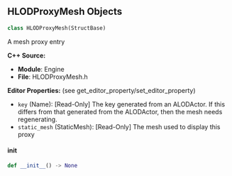 ## HLODProxyMesh Objects

```python
class HLODProxyMesh(StructBase)
```

A mesh proxy entry

**C++ Source:**

- **Module**: Engine
- **File**: HLODProxyMesh.h

**Editor Properties:** (see get_editor_property/set_editor_property)

- ``key`` (Name):  [Read-Only] The key generated from an ALODActor. If this differs from that generated from the ALODActor, then the mesh needs regenerating.
- ``static_mesh`` (StaticMesh):  [Read-Only] The mesh used to display this proxy

<a id="unreal.HLODProxyMesh.__init__"></a>

#### __init__

```python
def __init__() -> None
```

<a id="unreal.NiagaraSystemScalabilitySettingsArray"></a>